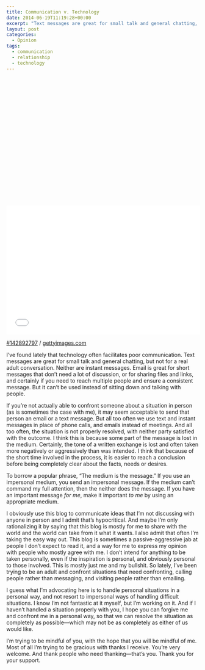 ```yaml
---
title: Communication v. Technology
date: 2014-06-19T11:19:28+00:00
excerpt: "Text messages are great for small talk and general chatting, but not for a real adult conversation. Email is great for short messages that don't need a lot of discussion, and if you need to reach multiple people and ensure a consistent message. But it can't be used instead of sitting down and talking with people."
layout: post
categories:
  - Opinion
tags:
  - communication
  - relationship
  - technology
---
```

<div class="getty embed image alignleft">
  <div style="padding:66.666667% 0 0 0">
    <iframe src="//embed.gettyimages.com/embed/142892797?et=HpUKA_AjSFNbVH6IbWbp6g&viewMoreLink=off&sig=VhPj1CREBN9WpE5a08i5jKCePgkXb7o22-Uc48v_l34=&caption=true" width="507" height="338" scrolling="no" frameborder="0"></iframe>
  </div>
  <p>
    <a href="http://www.gettyimages.com/detail/142892797" target="_blank" rel="noopener noreferrer">#142892797</a> /
    <a href="http://www.gettyimages.com" target="_blank" rel="noopener noreferrer">gettyimages.com</a>
  </p>
</div>

I&#8217;ve found lately that technology often facilitates poor communication. Text messages are great for small talk and general chatting, but not for a real adult conversation. Neither are instant messages. Email is great for short messages that don&#8217;t need a lot of discussion, or for sharing files and links, and certainly if you need to reach multiple people and ensure a consistent message. But it can&#8217;t be used instead of sitting down and talking with people.

If you&#8217;re not actually able to confront someone about a situation in person (as is sometimes the case with me), it may seem acceptable to send that person an email or a text message. But all too often we use text and instant messages in place of phone calls, and emails instead of meetings. And all too often, the situation is not properly resolved, with neither party satisfied with the outcome. I think this is because some part of the message is lost in the medium. Certainly, the tone of a written exchange is lost and often taken more negatively or aggressively than was intended. I think that because of the short time involved in the process, it is easier to reach a conclusion before being completely clear about the facts, needs or desires.

To borrow a popular phrase, &#8220;The medium is the message.&#8221; If you use an impersonal medium, you send an impersonal message. If the medium can&#8217;t command my full attention, then the neither does the message. If you have an important message _for me_, make it important _to me_ by using an appropriate medium.

I obviously use this blog to communicate ideas that I&#8217;m not discussing with anyone in person and I admit that&#8217;s hypocritical. And maybe I&#8217;m only rationalizing it by saying that this blog is mostly for me to share with the world and the world can take from it what it wants. I also admit that often I&#8217;m taking the easy way out. This blog is sometimes a passive-aggressive jab at people I don&#8217;t expect to read it, and a way for me to express my opinion with people who mostly agree with me. I don&#8217;t intend for anything to be taken personally, even if the inspiration is personal, and obviously personal to those involved. This is mostly just me and my bullshit. So lately, I&#8217;ve been trying to be an adult and confront situations that need confronting, calling people rather than messaging, and visiting people rather than emailing.

I guess what I&#8217;m advocating here is to handle personal situations in a personal way, and not resort to impersonal ways of handling difficult situations. I know I&#8217;m not fantastic at it myself, but I&#8217;m working on it. And if I haven&#8217;t handled a situation properly with you, I hope you can forgive me and confront me in a personal way, so that we can resolve the situation as completely as possible—which may not be as completely as either of us would like.

I&#8217;m trying to be mindful of you, with the hope that you will be mindful of me. Most of all I&#8217;m trying to be gracious with thanks I receive. You&#8217;re very welcome. And thank people who need thanking—that&#8217;s you. Thank you for your support.